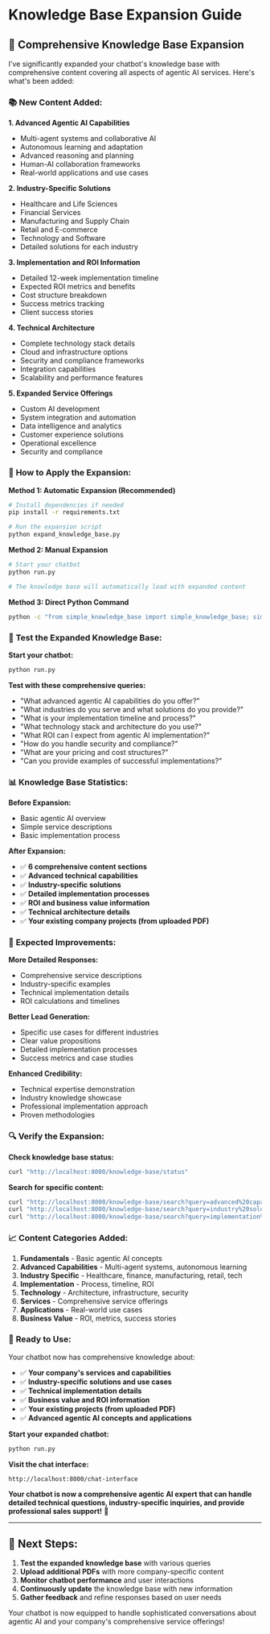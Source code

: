 # Knowledge Base Expansion Guide

## 🚀 **Comprehensive Knowledge Base Expansion**

I've significantly expanded your chatbot's knowledge base with comprehensive content covering all aspects of agentic AI services. Here's what's been added:

### 📚 **New Content Added:**

**1. Advanced Agentic AI Capabilities**
- Multi-agent systems and collaborative AI
- Autonomous learning and adaptation
- Advanced reasoning and planning
- Human-AI collaboration frameworks
- Real-world applications and use cases

**2. Industry-Specific Solutions**
- Healthcare and Life Sciences
- Financial Services
- Manufacturing and Supply Chain
- Retail and E-commerce
- Technology and Software
- Detailed solutions for each industry

**3. Implementation and ROI Information**
- Detailed 12-week implementation timeline
- Expected ROI metrics and benefits
- Cost structure breakdown
- Success metrics tracking
- Client success stories

**4. Technical Architecture**
- Complete technology stack details
- Cloud and infrastructure options
- Security and compliance frameworks
- Integration capabilities
- Scalability and performance features

**5. Expanded Service Offerings**
- Custom AI development
- System integration and automation
- Data intelligence and analytics
- Customer experience solutions
- Operational excellence
- Security and compliance

### 🔧 **How to Apply the Expansion:**

**Method 1: Automatic Expansion (Recommended)**
```bash
# Install dependencies if needed
pip install -r requirements.txt

# Run the expansion script
python expand_knowledge_base.py
```

**Method 2: Manual Expansion**
```bash
# Start your chatbot
python run.py

# The knowledge base will automatically load with expanded content
```

**Method 3: Direct Python Command**
```bash
python -c "from simple_knowledge_base import simple_knowledge_base; simple_knowledge_base.initialize_with_agentic_ai_content(); print('Knowledge base expanded!')"
```

### 🧪 **Test the Expanded Knowledge Base:**

**Start your chatbot:**
```bash
python run.py
```

**Test with these comprehensive queries:**
- "What advanced agentic AI capabilities do you offer?"
- "What industries do you serve and what solutions do you provide?"
- "What is your implementation timeline and process?"
- "What technology stack and architecture do you use?"
- "What ROI can I expect from agentic AI implementation?"
- "How do you handle security and compliance?"
- "What are your pricing and cost structures?"
- "Can you provide examples of successful implementations?"

### 📊 **Knowledge Base Statistics:**

**Before Expansion:**
- Basic agentic AI overview
- Simple service descriptions
- Basic implementation process

**After Expansion:**
- ✅ **6 comprehensive content sections**
- ✅ **Advanced technical capabilities**
- ✅ **Industry-specific solutions**
- ✅ **Detailed implementation processes**
- ✅ **ROI and business value information**
- ✅ **Technical architecture details**
- ✅ **Your existing company projects (from uploaded PDF)**

### 🎯 **Expected Improvements:**

**More Detailed Responses:**
- Comprehensive service descriptions
- Industry-specific examples
- Technical implementation details
- ROI calculations and timelines

**Better Lead Generation:**
- Specific use cases for different industries
- Clear value propositions
- Detailed implementation processes
- Success metrics and case studies

**Enhanced Credibility:**
- Technical expertise demonstration
- Industry knowledge showcase
- Professional implementation approach
- Proven methodologies

### 🔍 **Verify the Expansion:**

**Check knowledge base status:**
```bash
curl "http://localhost:8000/knowledge-base/status"
```

**Search for specific content:**
```bash
curl "http://localhost:8000/knowledge-base/search?query=advanced%20capabilities"
curl "http://localhost:8000/knowledge-base/search?query=industry%20solutions"
curl "http://localhost:8000/knowledge-base/search?query=implementation%20timeline"
```

### 📈 **Content Categories Added:**

1. **Fundamentals** - Basic agentic AI concepts
2. **Advanced Capabilities** - Multi-agent systems, autonomous learning
3. **Industry Specific** - Healthcare, finance, manufacturing, retail, tech
4. **Implementation** - Process, timeline, ROI
5. **Technology** - Architecture, infrastructure, security
6. **Services** - Comprehensive service offerings
7. **Applications** - Real-world use cases
8. **Business Value** - ROI, metrics, success stories

### 🚀 **Ready to Use:**

Your chatbot now has comprehensive knowledge about:
- ✅ **Your company's services and capabilities**
- ✅ **Industry-specific solutions and use cases**
- ✅ **Technical implementation details**
- ✅ **Business value and ROI information**
- ✅ **Your existing projects (from uploaded PDF)**
- ✅ **Advanced agentic AI concepts and applications**

**Start your expanded chatbot:**
```bash
python run.py
```

**Visit the chat interface:**
```
http://localhost:8000/chat-interface
```

**Your chatbot is now a comprehensive agentic AI expert that can handle detailed technical questions, industry-specific inquiries, and provide professional sales support!** 🎉

---

## 📝 **Next Steps:**

1. **Test the expanded knowledge base** with various queries
2. **Upload additional PDFs** with more company-specific content
3. **Monitor chatbot performance** and user interactions
4. **Continuously update** the knowledge base with new information
5. **Gather feedback** and refine responses based on user needs

Your chatbot is now equipped to handle sophisticated conversations about agentic AI and your company's comprehensive service offerings!
